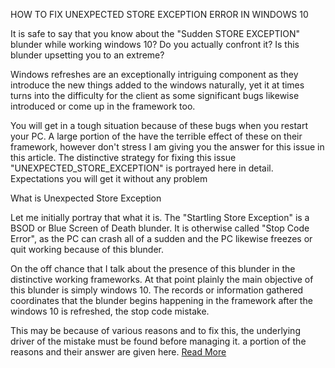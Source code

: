 HOW TO FIX UNEXPECTED STORE EXCEPTION ERROR IN WINDOWS 10​

It is safe to say that you know about the "Sudden STORE EXCEPTION" blunder while working windows 10? Do you actually confront it? Is this blunder upsetting you to an extreme? 

Windows refreshes are an exceptionally intriguing component as they introduce the new things added to the windows naturally, yet it at times turns into the difficulty for the client as some significant bugs likewise introduced or come up in the framework too. 

You will get in a tough situation because of these bugs when you restart your PC. A large portion of the have the terrible effect of these on their framework, however don't stress I am giving you the answer for this issue in this article. The distinctive strategy for fixing this issue "UNEXPECTED_STORE_EXCEPTION" is portrayed here in detail. Expectations you will get it without any problem

What is Unexpected Store Exception

Let me initially portray that what it is. The "Startling Store Exception" is a BSOD or Blue Screen of Death blunder. It is otherwise called "Stop Code Error", as the PC can crash all of a sudden and the PC likewise freezes or quit working because of this blunder. 

On the off chance that I talk about the presence of this blunder in the distinctive working frameworks. At that point plainly the main objective of this blunder is simply windows 10. The records or information gathered coordinates that the blunder begins happening in the framework after the windows 10 is refreshed, the stop code mistake. 

This may be because of various reasons and to fix this, the underlying driver of the mistake must be found before managing it. a portion of the reasons and their answer are given here.
<a href="https://justtechi.com/dragon-age-inquisition-wont-launch/">Read More</a>
